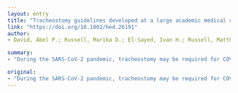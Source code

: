 ```yaml
---
layout: entry
title: "Tracheostomy guidelines developed at a large academic medical center during the COVID-19 pandemic"
link: "https://doi.org/10.1002/hed.26191"
author:
- David, Abel P.; Russell, Marika D.; El-Sayed, Ivan H.; Russell, Matthew S.

summary:
- "During the SARS-CoV-2 pandemic, tracheostomy may be required for COVID-19 patients requiring long term ventilation. A strategy that mitigates these risks and maintains the quality of patient care. Modified guidelines for all phases of care at an academic tertiary care center are presented. During various phases, clinicians must carefully consider the indications, procedural precautions, and post-operative care for trampleostomies."

original:
- "During the SARS-CoV-2 pandemic, tracheostomy may be required for COVID-19 patients requiring long term ventilation in addition to other conditions such as airway compromise from head and neck cancer. As an aerosol generating procedure, tracheostomy increases healthcare worker exposure to COVID-19 infection. Performing surgical tracheostomy and tracheostomy care requires a strategy that mitigates these risks and maintains the quality of patient care. METHODS: A multidisciplinary review of institutional tracheostomy guidelines and clinical pathways. Modifications to support clinical-decision making in the context of COVID-19 were derived by consensus and available evidence. RESULTS: Modified guidelines for all phases of tracheostomy care at an academic tertiary care center in the setting of COVID-19 are presented. DISCUSSION: During the various phases of the COVID-19 pandemic, clinicians must carefully consider the indications, procedural precautions, and post-operative care for tracheostomies. We present guidelines to mitigate risk to healthcare workers while preserving the quality of care. This article is protected by copyright. All rights reserved."
---
```


